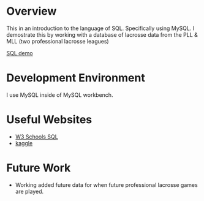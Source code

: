 # Overview
This in an introduction to the language of SQL.  Specifically using MySQL.  I demostrate this by working with a database of lacrosse data from the PLL & MLL (two professional lacrosse leagues)


[SQL demo](https://youtu.be/81Rqcfu_hb8)

# Development Environment

I use MySQL inside of MySQL workbench.

# Useful Websites

* [W3 Schools SQL](https://www.w3schools.com/sql/)
* [kaggle](https://www.kaggle.com/)

# Future Work

* Working added future data for when future professional lacrosse games are played.
